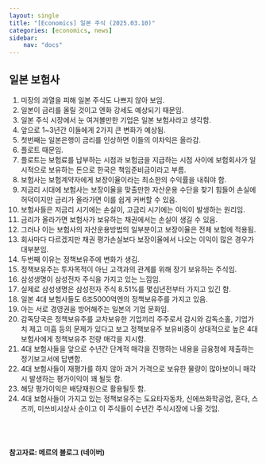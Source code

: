 ```yaml
---
layout: single
title: "[Economics] 일본 주식 (2025.03.10)"
categories: [economics, news]
sidebar:
    nav: "docs"
---
```


## 일본 보험사
1. 미장의 과열을 피해 일본 주식도 나쁘지 않아 보임.
1. 일본이 금리를 올릴 것이고 엔화 강세도 예상되기 때문임.
1. 일본 주식 시장에서 눈 여겨볼만한 기업은 일본 보험사라고 생각함.
1. 앞으로 1~3년간 이들에게 2가지 큰 변화가 예상됨.
1. 첫번째는 일본은행이 금리를 인상하면 이들의 이차익은 올라감.
1. 플로트 때문임.
1. 플로트는 보험료를 납부하는 시점과 보험금을 지급하는 시점 사이에 보험회사가 일시적으로 보유하는 돈으로 한국은 책임준비금이라고 부름.
1. 보험사는 보험계약자에게 보장이율이라는 최소한의 수익률을 내줘야 함.
1. 저금리 시대에 보험사는 보장이율을 맞출만한 자산운용 수단을 찾기 힘들어 손실에 허덕이지만 금리가 올라가면 이를 쉽게 커버할 수 있음.
1. 보험사들은 저금리 시기에는 손실이, 고금리 시기에는 이익이 발생하는 원리임.
1. 금리가 올라가면 보험사가 보유하는 채권에서는 손실이 생길 수 있음.
1. 그러나 이는 보험사의 자산운용방법의 일부분이고 보장이율은 전체 보험에 적용됨.
1. 회사마다 다르겠지만 채권 평가손실보다 보장이율에서 나오는 이익이 많은 경우가 대부분임.
1. 두번째 이유는 정책보유주에 변화가 생김.
1. 정책보유주는 투자목적이 아닌 고객과의 관계를 위해 장기 보유하는 주식임.
1. 삼성생명이 삼성전자 주식을 가지고 있는 느낌임.
1. 실제로 삼성생명은 삼성전자 주식 8.51%를 몇십년전부터 가지고 있긴 함.
1. 일본 4대 보험사들도 6조5000억엔의 정책보유주를 가지고 있음.
1. 아는 서로 경영권을 방어해주는 일본의 기업 문화임.
1. 감독당국은 정책보유주를 교차보유한 기업끼리 주주로서 감시와 감독소홀, 기업가치 제고 미흡 등의 문제가 있다고 보고 정책보유주 보유비중이 상대적으로 높은 4대 보험사에게 정책보유주 전량 매각을 지시함.
1. 4대 보험사들을 앞으로 수년간 단계적 매각을 진행하는 내용을 금융청에 제출하는 정기보고서에 답변함.
1. 4대 보험사들이 재평가를 하지 않아 과거 가격으로 보유한 물량이 많아보이니 매각 시 발생하는 평가이익이 꽤 될듯 함.
1. 해당 평가이익은 배당재원으로 활용될듯 함.
1. 4대 보험사들이 가지고 있는 정책보유주는 도요타자동차, 신에쓰화학공업, 혼다, 스즈끼, 미쓰비시상사 순이고 이 주식들이 수년간 주식시장에 나올 것임.


<br/>
<br/>

#### 참고자료: 메르의 블로그 (네이버) 